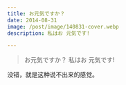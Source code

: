 ```yaml
---
title: お元気ですか？
date: 2014-08-31
image: /post/image/140831-cover.webp
description: 私はお 元気です!

---
```


> お元気ですか？
> 私はお 元気です!

没错，就是这种说不出来的感觉。
